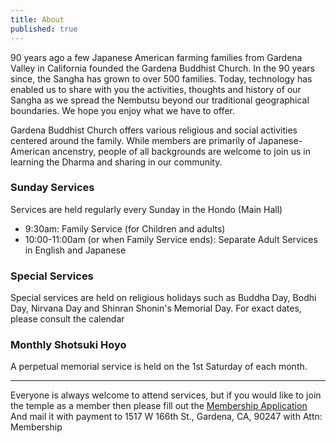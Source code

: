 ```yaml
---
title: About
published: true
---
```


90 years ago a few Japanese American farming families from Gardena Valley in California
founded the Gardena Buddhist Church. In the 90 years since, the Sangha has grown
to over 500 families. Today, technology has enabled us to share with you the
activities, thoughts and history of our Sangha as we spread the Nembutsu beyond
our traditional geographical boundaries. We hope you enjoy what we have to
offer.

Gardena Buddhist Church offers various religious and social activities centered around the family.
While members are primarily of Japanese-American ancenstry, people of all backgrounds are welcome
to join us in learning the Dharma and sharing in our community.

### Sunday Services
Services are held regularly every Sunday in the Hondo (Main Hall)

- 9:30am: Family Service (for Children and adults)
- 10:00-11:00am (or when Family Service ends): Separate Adult Services in English and Japanese

### Special Services
Special services are held on religious holidays such as Buddha Day, Bodhi Day,
Nirvana Day and Shinran Shonin's Memorial Day.  For exact dates, please consult the calendar

### Monthly Shotsuki Hoyo
A perpetual memorial service is held on the 1st Saturday of each month.

***

Everyone is always welcome to attend services, but if you would like to join the temple as a member
then please fill out the [Membership Application](/documents/2015/2015-GBC-membership.pdf)
And mail it with payment to 1517 W 166th St., Gardena, CA, 90247 with Attn: Membership
